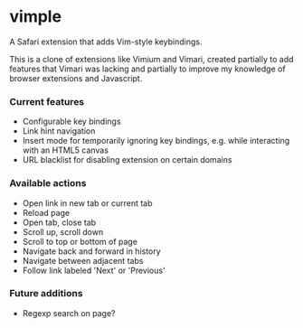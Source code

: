 # vimple
A Safari extension that adds Vim-style keybindings.

This is a clone of extensions like Vimium and Vimari, created partially to add features that Vimari was lacking and partially to improve my knowledge of browser extensions and Javascript.


### Current features
* Configurable key bindings
* Link hint navigation
* Insert mode for temporarily ignoring key bindings, e.g. while interacting with an HTML5 canvas
* URL blacklist for disabling extension on certain domains

### Available actions
* Open link in new tab or current tab
* Reload page
* Open tab, close tab
* Scroll up, scroll down
* Scroll to top or bottom of page
* Navigate back and forward in history
* Navigate between adjacent tabs
* Follow link labeled 'Next' or 'Previous'

### Future additions
* Regexp search on page?
